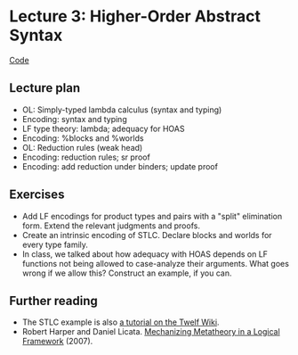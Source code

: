 # Lecture 3: Higher-Order Abstract Syntax


[Code](https://github.com/chrisamaphone/lf-class/blob/main/code/stlc.elf)

## Lecture plan

* OL: Simply-typed lambda calculus (syntax and typing)
* Encoding: syntax and typing 
* LF type theory: lambda; adequacy for HOAS
* Encoding: %blocks and %worlds
* OL: Reduction rules (weak head)
* Encoding: reduction rules; sr proof
* Encoding: add reduction under binders; update proof

## Exercises
* Add LF encodings for product types and pairs with a "split" elimination
  form. Extend the relevant judgments and proofs.
* Create an intrinsic encoding of STLC. Declare blocks and worlds for every
  type family.
* In class, we talked about how adequacy with HOAS depends on LF functions
  not being allowed to case-analyze their arguments. What goes wrong if we
  allow this? Construct an example, if you can.

## Further reading
* The STLC example is also [a tutorial on the Twelf
  Wiki](http://twelf.org/wiki/Proving_metatheorems:Representing_the_syntax_of_the_STLC).
* Robert Harper and Daniel Licata. [Mechanizing Metatheory in a Logical
  Framework](https://www.cs.cmu.edu/~rwh/papers/mech/jfp07.pdf) (2007).
